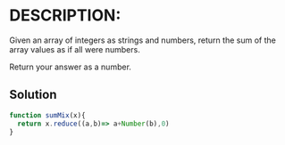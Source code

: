 # DESCRIPTION:
Given an array of integers as strings and numbers, return the sum of the array values as if all were numbers.

Return your answer as a number.

## Solution

```js
function sumMix(x){
  return x.reduce((a,b)=> a+Number(b),0)
}
```
